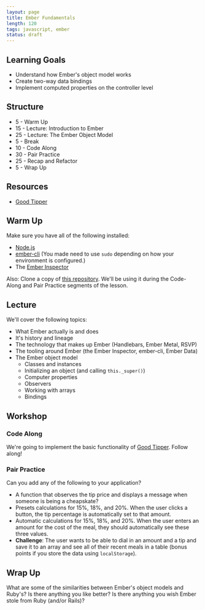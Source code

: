 ```yaml
---
layout: page
title: Ember Fundamentals
length: 120
tags: javascript, ember
status: draft
---
```


## Learning Goals

* Understand how Ember's object model works
* Create two-way data bindings
* Implement computed properties on the controller level

## Structure

* 5 - Warm Up
* 15 - Lecture: Introduction to Ember
* 25 - Lecture: The Ember Object Model
* 5 - Break
* 10 - Code Along
* 30 - Pair Practice
* 25 - Recap and Refactor
* 5 - Wrap Up

## Resources

* [Good Tipper][goodtipper]

[goodtipper]: https://github.com/turingschool-examples/good-tipper

## Warm Up

Make sure you have all of the following installed:

* [Node.js](http://nodejs.org)
* [ember-cli](http://www.ember-cli.com/) (You made need to use `sudo` depending on how your environment is configured.)
* The [Ember Inspector](https://chrome.google.com/webstore/detail/ember-inspector/bmdblncegkenkacieihfhpjfppoconhi)

Also: Clone a copy of [this repository][goodtipper]. We'll be using it during the Code-Along and Pair Practice segments of the lesson.

## Lecture

We'll cover the following topics:

* What Ember actually is and does
* It's history and lineage
* The technology that makes up Ember (Handlebars, Ember Metal, RSVP)
* The tooling around Ember (the Ember Inspector, ember-cli, Ember Data)
* The Ember object model
  * Classes and instances
  * Initializing an object (and calling `this._super()`)
  * Computer properties
  * Observers
  * Working with arrays
  * Bindings

## Workshop

### Code Along

We're going to implement the basic functionality of [Good Tipper][goodtipper]. Follow along!

### Pair Practice

Can you add any of the following to your application?

* A function that observes the tip price and displays a message when someone is being a cheapskate?
* Presets calculations for 15%, 18%, and 20%. When the user clicks a button, the tip percentage is automatically set to that amount.
* Automatic calculations for 15%, 18%, and 20%. When the user enters an amount for the cost of the meal, they should automatically see these three values.
* **Challenge**: The user wants to be able to dial in an amount and a tip and save it to an array and see all of their recent meals in a table (bonus points if you store the data using `localStorage`).

## Wrap Up

What are some of the similarities between Ember's object models and Ruby's? Is there anything you like better? Is there anything you wish Ember stole from Ruby (and/or Rails)?

